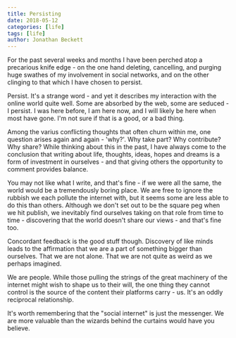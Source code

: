 ```yaml
---
title: Persisting
date: 2018-05-12
categories: [life]
tags: [life]
author: Jonathan Beckett
---
```


For the past several weeks and months I have been perched atop a precarious knife edge - on the one hand deleting, cancelling, and purging huge swathes of my involvement in social networks, and on the other clinging to that which I have chosen to persist.

Persist. It's a strange word - and yet it describes my interaction with the online world quite well. Some are absorbed by the web, some are seduced - I persist. I was here before, I am here now, and I will likely be here when most have gone. I'm not sure if that is a good, or a bad thing.

Among the varius conflicting thoughts that often churn within me, one question arises again and again - 'why?'. Why take part? Why contribute? Why share? While thinking about this in the past, I have always come to the conclusion that writing about life, thoughts, ideas, hopes and dreams is a form of investment in ourselves - and that giving others the opportunity to comment provides balance.

You may not like what I write, and that's fine - if we were all the same, the world would be a tremendously boring place. We are free to ignore the rubbish we each pollute the internet with, but it seems some are less able to do this than others. Although we don't set out to be the square peg when we hit publish, we inevitably find ourselves taking on that role from time to time - discovering that the world doesn't share our views - and that's fine too.

Concordant feedback is the good stuff though. Discovery of like minds leads to the affirmation that we are a part of something bigger than ourselves. That we are not alone. That we are not quite as weird as we perhaps imagined.

We are people. While those pulling the strings of the great machinery of the internet might wish to shape us to their will, the one thing they cannot control is the source of the content their platforms carry - us. It's an oddly reciprocal relationship.

It's worth remembering that the "social internet" is just the messenger. We are more valuable than the wizards behind the curtains would have you believe.